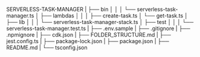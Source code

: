 SERVERLESS-TASK-MANAGER
|
├── bin
│ │
│ └── serverless-task-manager.ts
│
├── lambdas
│ │
│ ├── create-task.ts
│ └── get-task.ts
│ 
├── lib
│ │
│ └── serverless-task-manager-stack.ts
│ 
├── test
│ │
│ └── serverless-task-manager.test.ts
|
├── .env.sample
|
├── .gitignore
|
├── .npmignore
|
├── cdk.json
|
├── FOLDER_STRUCTURE.md
|
├── jest.config.ts
|
├── package-lock.json
|
├── package.json
|
├── README.md
|
└── tsconfig.json
